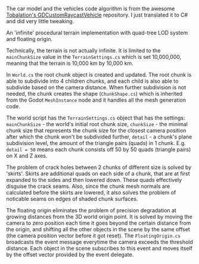 The car model and the vehicles code algorithm is from the awesome [Tobalation's GDCustomRaycastVehicle](https://github.com/Tobalation/GDCustomRaycastVehicle) repository. I just translated it to C# and did very little tweaking.

An 'infinite' procedural terrain implementation with quad-tree LOD system and floating origin.

Technically, the terrain is not actually infinite. It is limited to the `mainChunkSize` value in the `TerrainSettings.cs` which is set 10,000,000, meaning that the terrain is 10,000 km by 10,000 km.

In `World.cs` the root chunk object is created and updated. The root chunk is able to subdivide into 4 children chunks, and each child is also able to subdivide based on the camera distance.
When further subdivision is not needed, the chunk creates the shape (`ChunkShape.cs`) which is inherited from the Godot `MeshInstance` node and it handles all the mesh generation code.

The world script has the `TerrainSettings.cs` object that has the settings:
`mainChunkSize` - the world's initial root chunk size,
`chunkSize` - the minimal chunk size that represents the chunk size for the closest camera position after which the chunk won't be subdivided further,
`detail` - a chunk's plane subdivision level, the amount of the triangle pairs (quads) in 1 chunk. E.g. `detail = 50` means each chunk consists off 50 by 50 quads (triangle pairs) on X and Z axes.

The problem of crack holes between 2 chunks of different size is solved by 'skirts'. Skirts are additional quads on each side of a chunk, that are at first expanded to the sides and then lowered down. These quads effectively disguise the crack seams. Also, since the chunk mesh normals are calculated before the skirts are lowered, it also solves the problem of noticable seams on edges of shaded chunk surfaces.

The floating origin eliminates the problem of precision degradation at growing distances from the 3D world origin point.
It is solved by moving the camera to zero position each time it goes beyond the certain distance from the origin, and shifting all the other objects in the scene by the same offset (the camera position vector before it got reset).
The `FloatingOrigin.cs` broadcasts the event message everytime the camera exceeds the threshold distance. Each object in the scene subscribes to this event and moves itself by the offset vector provided by the event delegate.
